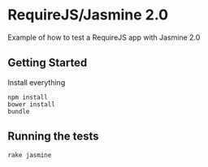 # RequireJS/Jasmine 2.0

Example of how to test a RequireJS app with Jasmine 2.0

## Getting Started

Install everything

```
npm install
bower install
bundle
```

## Running the tests

```
rake jasmine
```
